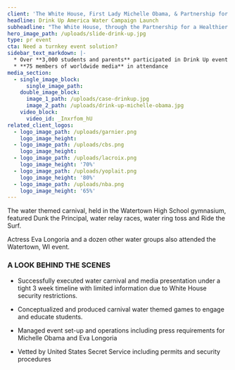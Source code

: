 ```yaml
---
client: 'The White House, First Lady Michelle Obama, & Partnership for a Healthier America'
headline: Drink Up America Water Campaign Launch
subheadline: "The White House, through the Partnership for a Healthier America and Young & Rubican, approached EventNetUSA to design and produce First Lady Michelle Obama's national Drink Up America Water Campaign launch."
hero_image_path: /uploads/slide-drink-up.jpg
type: pr event
cta: Need a turnkey event solution?
sidebar_text_markdown: |-
  * Over **3,000 students and parents** participated in Drink Up event
  * **75 members of worldwide media** in attendance
media_section:
  - single_image_block:
      single_image_path:
    double_image_block:
      image_1_path: /uploads/case-drinkup.jpg
      image_2_path: /uploads/drink-up-michelle-obama.jpg
    video_block:
      video_id: _Inxrfom_hU
related_client_logos:
  - logo_image_path: /uploads/garnier.png
    logo_image_height:
  - logo_image_path: /uploads/cbs.png
    logo_image_height:
  - logo_image_path: /uploads/lacroix.png
    logo_image_height: '70%'
  - logo_image_path: /uploads/yoplait.png
    logo_image_height: '80%'
  - logo_image_path: /uploads/nba.png
    logo_image_height: '65%'
---
```



The water themed carnival, held in the Watertown High School gymnasium, featured Dunk the Principal, water relay races, water ring toss and Ride the Surf.

Actress Eva Longoria and a dozen other water groups also attended the Watertown, WI event.

### A LOOK BEHIND THE SCENES

* Successfully executed water carnival and media presentation under a tight 3 week timeline with limited information due to White House security restrictions.

* Conceptualized and produced carnival water themed games to engage and educate students.

* Managed event set-up and operations including press requirements for Michelle Obama and Eva Longoria

* Vetted by United States Secret Service including permits and security procedures